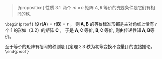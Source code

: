 > [!proposition] 性质 3.1. 
> 两个 $m \times n$ 矩阵 $A, B$ 等价的充要条件是它们有相同的秩.

`\begin{proof}`
设 $r(\boldsymbol{A})=r(\boldsymbol{B})=r$ ，
则 $\boldsymbol{A}, \boldsymbol{B}$ 的等价标准形都是主对角线上恰有 $r$个 1 的形如（3.2）的矩阵 $\boldsymbol{C}$ 。
于是 $\boldsymbol{A}, \boldsymbol{C}$ 等价, $\boldsymbol{B}, \boldsymbol{C}$ 等价,  则由传递性知 $\boldsymbol{A}, \boldsymbol{B}$等价。

至于等价的矩阵有相同的秩则是 [[定理 3.3 秩为初等变换不变量]] 的直接推论。
`\end{proof}`